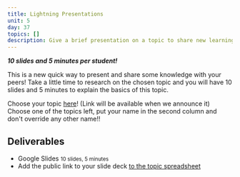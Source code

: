 ```yaml
---
title: Lightning Presentations
unit: 5
day: 37
topics: []
description: Give a brief presentation on a topic to share new learning with your peers.
---
```

***10 slides and 5 minutes per student!***

This is a new quick way to present and share some knowledge with your peers! Take a little time to research on the chosen topic and you will have 10 slides and 5 minutes to explain the basics of this topic.

Choose your topic [here](https://docs.google.com/spreadsheets/d/1P6GO8CzX0PIk9P4sN5UiP-D6hSESf9NVJby1hZP114k/edit#gid=0)! (Link will be available when we announce it) Choose one of the topics left, put your name in the second column and don't override any other name!!

## Deliverables

* Google Slides <small>10 slides, 5 minutes</small>
* Add the public link to your slide deck [to the topic spreadsheet](https://docs.google.com/spreadsheets/d/1P6GO8CzX0PIk9P4sN5UiP-D6hSESf9NVJby1hZP114k/edit#gid=0)

